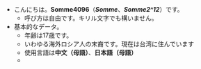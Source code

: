 - こんにちは。**Somme4096**（*__Somme__*、*__Somme2^12__*）です。
	- 呼び方は自由です。キリル文字でも構いません。
- 基本的なデータ。
	- 年齢は17歳です。
	- いわゆる海外ロシア人の末裔です。現在は台湾に住んでいます
	- 使用言語は**中文（母語）**、**日本語（母語）**
	-